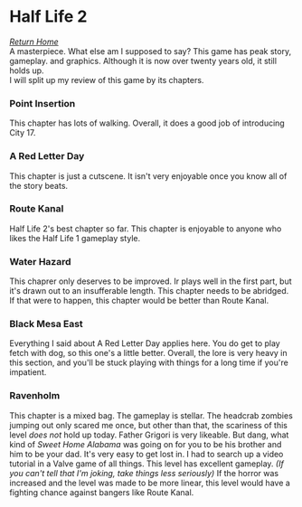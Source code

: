 # Half Life 2
*[Return Home](index.md)*<br>
A masterpiece. What else am I supposed to say? This game has peak story, gameplay. and graphics. Although it is now over twenty years old, it still holds up.
<br>
I will split up my review of this game by its chapters.
### Point Insertion
This chapter has lots of walking. Overall, it does a good job of introducing City 17.
### A Red Letter Day
This chapter is just a cutscene. It isn't very enjoyable once you know all of the story beats.
### Route Kanal
Half Life 2's best chapter so far. This chapter is enjoyable to anyone who likes the Half Life 1 gameplay style.
### Water Hazard
This chaprer only deserves to be improved. Ir plays well in the first part, but it's drawn out to an insufferable length. This chapter needs to be abridged. If that were to happen, this chapter would be better than Route Kanal.
### Black Mesa East
Everything I said about A Red Letter Day applies here. You do get to play fetch with dog, so this one's a little better. Overall, the lore is very heavy in this section, and you'll be stuck playing with things for a long time if you're impatient.
### Ravenholm
This chapter is a mixed bag. The gameplay is stellar. The headcrab zombies jumping out only scared me once, but other than that, the scariness of this level _does not_ hold up today. Father Grigori is very likeable. But dang, what kind of _Sweet Home Alabama_ was going on for you to be his brother and him to be your dad. It's very easy to get lost in. I had to search up a video tutorial in a Valve game of all things. This level has excellent gameplay. _(If you can't tell that I'm joking, take things less seriously)_ If the horror was increased and the level was made to be more linear, this level would have a fighting chance against bangers like Route Kanal.
